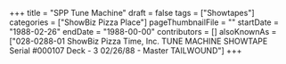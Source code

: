 +++
title = "SPP Tune Machine"
draft = false
tags = ["Showtapes"]
categories = ["ShowBiz Pizza Place"]
pageThumbnailFile = ""
startDate = "1988-02-26"
endDate = "1988-00-00"
contributors = []
alsoKnownAs = ["028-0288-01 ShowBiz Pizza Time, Inc. TUNE MACHINE SHOWTAPE Serial #000107 Deck - 3 02/26/88 - Master TAILWOUND"]
+++
